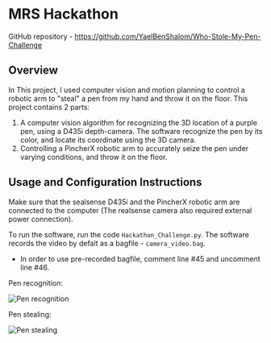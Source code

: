 # MRS Hackathon
GitHub repository - https://github.com/YaelBenShalom/Who-Stole-My-Pen-Challenge

## Overview
In This project, I used computer vision and motion planning to control a robotic arm to "steal" a pen from my hand and throw it on the floor.
This project contains 2 parts:
1. A computer vision algorithm for recognizing the 3D location of a purple pen, using a D435i depth-camera. The software recognize the pen by its color, and locate its coordinate using the 3D camera.
2. Controlling a PincherX robotic arm to accurately seize the pen under varying conditions, and throw it on the floor.

## Usage and Configuration Instructions
Make sure that the sealsense D435i and the PincherX robotic arm are connected to the computer (The realsense camera also required external power connection).

To run the software, run the code `Hackathon_Challenge.py`. The software records the video by defalt as a bagfile - `camera_video.bag`.
- In order to use pre-recorded bagfile, comment line #45 and uncomment line #46.

Pen recognition:

![Pen recognition](https://github.com/YaelBenShalom/Who-Stole-My-Pen-Challenge/blob/master/videos/pen-recognition.gif)

Pen stealing:

![Pen stealing](https://github.com/YaelBenShalom/Who-Stole-My-Pen-Challenge/blob/master/videos/pen-stealing.gif)